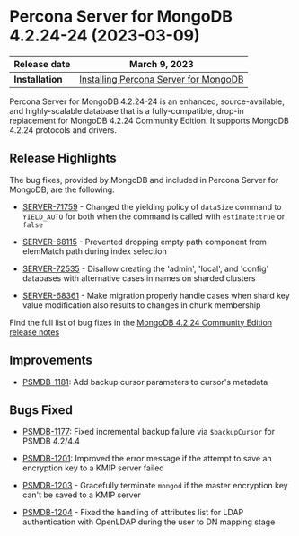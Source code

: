 # Percona Server for MongoDB 4.2.24-24 (2023-03-09)

| Release date | March 9, 2023  |
|------------- | ---------------|
| **Installation** | [Installing Percona Server for MongoDB](../install/index.md)|

Percona Server for MongoDB 4.2.24-24 is an enhanced, source-available, and highly-scalable database that is a
fully-compatible, drop-in replacement for MongoDB 4.2.24 Community Edition.
It supports MongoDB 4.2.24 protocols and drivers.

## Release Highlights

The bug fixes, provided by MongoDB and included in Percona Server for MongoDB, are the following:

* [SERVER-71759](https://jira.mongodb.org/browse/SERVER-71759) - Changed the yielding policy of `dataSize` command to `YIELD_AUTO` for both when the command is called with `estimate:true` or `false`

* [SERVER-68115](https://jira.mongodb.org/browse/SERVER-68115) - Prevented dropping empty path component from elemMatch path during index selection

* [SERVER-72535](https://jira.mongodb.org/browse/SERVER-72535) - Disallow creating the 'admin', 'local', and 'config' databases with alternative cases in names on sharded clusters

* [SERVER-68361](https://jira.mongodb.org/browse/SERVER-68361) - Make migration properly handle cases when shard key value modification also results to changes in chunk membership

Find the full list of bug fixes in the [MongoDB 4.2.24 Community Edition release notes](https://www.mongodb.com/docs/v4.2/release-notes/4.2/#)

## Improvements

* [PSMDB-1181](https://jira.percona.com/browse/PSMDB-1181): Add backup cursor parameters to cursor's metadata

## Bugs Fixed

* [PSMDB-1177](https://jira.percona.com/browse/PSMDB-1177): Fixed incremental backup failure via `$backupCursor` for PSMDB 4.2/4.4

* [PSMDB-1201](https://jira.percona.com/browse/PSMDB-1201): Improved the error message if the attempt to save an encryption key to a KMIP server failed

* [PSMDB-1203](https://jira.percona.com/browse/PSMDB-1203) - Gracefully terminate `mongod` if the master encryption key can't be saved to a KMIP server

* [PSMDB-1204](https://jira.percona.com/browse/PSMDB-1204) - Fixed the handling of attributes list for LDAP authentication with OpenLDAP during the user to DN mapping stage
